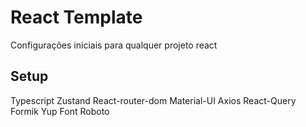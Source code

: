 # React Template

Configurações iniciais para qualquer projeto react

## Setup

Typescript
Zustand
React-router-dom
Material-UI
Axios
React-Query
Formik
Yup
Font Roboto